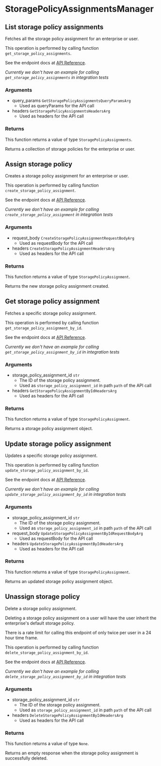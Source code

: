 # StoragePolicyAssignmentsManager

## List storage policy assignments

Fetches all the storage policy assignment for an enterprise or user.

This operation is performed by calling function `get_storage_policy_assignments`.

See the endpoint docs at
[API Reference](https://developer.box.com/reference/get-storage-policy-assignments/).

*Currently we don't have an example for calling `get_storage_policy_assignments` in integration tests*

### Arguments

- query_params `GetStoragePolicyAssignmentsQueryParamsArg`
  - Used as queryParams for the API call
- headers `GetStoragePolicyAssignmentsHeadersArg`
  - Used as headers for the API call


### Returns

This function returns a value of type `StoragePolicyAssignments`.

Returns a collection of storage policies for
the enterprise or user.


## Assign storage policy

Creates a storage policy assignment for an enterprise or user.

This operation is performed by calling function `create_storage_policy_assignment`.

See the endpoint docs at
[API Reference](https://developer.box.com/reference/post-storage-policy-assignments/).

*Currently we don't have an example for calling `create_storage_policy_assignment` in integration tests*

### Arguments

- request_body `CreateStoragePolicyAssignmentRequestBodyArg`
  - Used as requestBody for the API call
- headers `CreateStoragePolicyAssignmentHeadersArg`
  - Used as headers for the API call


### Returns

This function returns a value of type `StoragePolicyAssignment`.

Returns the new storage policy assignment created.


## Get storage policy assignment

Fetches a specific storage policy assignment.

This operation is performed by calling function `get_storage_policy_assignment_by_id`.

See the endpoint docs at
[API Reference](https://developer.box.com/reference/get-storage-policy-assignments-id/).

*Currently we don't have an example for calling `get_storage_policy_assignment_by_id` in integration tests*

### Arguments

- storage_policy_assignment_id `str`
  - The ID of the storage policy assignment.
  - Used as `storage_policy_assignment_id` in path `path` of the API call
- headers `GetStoragePolicyAssignmentByIdHeadersArg`
  - Used as headers for the API call


### Returns

This function returns a value of type `StoragePolicyAssignment`.

Returns a storage policy assignment object.


## Update storage policy assignment

Updates a specific storage policy assignment.

This operation is performed by calling function `update_storage_policy_assignment_by_id`.

See the endpoint docs at
[API Reference](https://developer.box.com/reference/put-storage-policy-assignments-id/).

*Currently we don't have an example for calling `update_storage_policy_assignment_by_id` in integration tests*

### Arguments

- storage_policy_assignment_id `str`
  - The ID of the storage policy assignment.
  - Used as `storage_policy_assignment_id` in path `path` of the API call
- request_body `UpdateStoragePolicyAssignmentByIdRequestBodyArg`
  - Used as requestBody for the API call
- headers `UpdateStoragePolicyAssignmentByIdHeadersArg`
  - Used as headers for the API call


### Returns

This function returns a value of type `StoragePolicyAssignment`.

Returns an updated storage policy assignment object.


## Unassign storage policy

Delete a storage policy assignment.

Deleting a storage policy assignment on a user
will have the user inherit the enterprise&#x27;s default
storage policy.

There is a rate limit for calling this endpoint of only
twice per user in a 24 hour time frame.

This operation is performed by calling function `delete_storage_policy_assignment_by_id`.

See the endpoint docs at
[API Reference](https://developer.box.com/reference/delete-storage-policy-assignments-id/).

*Currently we don't have an example for calling `delete_storage_policy_assignment_by_id` in integration tests*

### Arguments

- storage_policy_assignment_id `str`
  - The ID of the storage policy assignment.
  - Used as `storage_policy_assignment_id` in path `path` of the API call
- headers `DeleteStoragePolicyAssignmentByIdHeadersArg`
  - Used as headers for the API call


### Returns

This function returns a value of type `None`.

Returns an empty response when the storage policy
assignment is successfully deleted.


